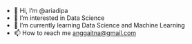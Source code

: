 - 👋 Hi, I’m @ariadipa
- 👀 I’m interested in Data Science
- 🌱 I’m currently learning Data Science and Machine Learning
- 📫 How to reach me anggaitna@gmail.com


<!---
ariadipa/ariadipa is a ✨ special ✨ repository because its `README.md` (this file) appears on your GitHub profile.
You can click the Preview link to take a look at your changes.
--->
